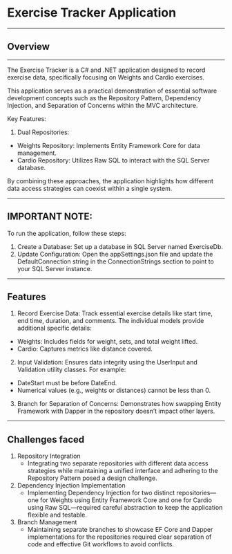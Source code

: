 # Exercise Tracker Application

----
## Overview

---

The Exercise Tracker is a C# and .NET application designed to record exercise data, specifically focusing on Weights and Cardio exercises.

This application serves as a practical demonstration of essential software development concepts such as the Repository Pattern, Dependency Injection, and Separation of Concerns within the MVC architecture.

Key Features:
1. Dual Repositories:
- Weights Repository: Implements Entity Framework Core for data management.
- Cardio Repository: Utilizes Raw SQL to interact with the SQL Server database.

By combining these approaches, the application highlights how different data access strategies can coexist within a single system.

---
## IMPORTANT NOTE:
To run the application, follow these steps:

1. Create a Database: Set up a database in SQL Server named ExerciseDb.
2. Update Configuration: Open the appSettings.json file and update the DefaultConnection string in the ConnectionStrings section to point to your SQL Server instance.
---

## Features

1. Record Exercise Data: Track essential exercise details like start time, end time, duration, and comments. The individual models provide additional specific details:

- Weights: Includes fields for weight, sets, and total weight lifted.
- Cardio: Captures metrics like distance covered.

2. Input Validation: Ensures data integrity using the UserInput and Validation utility classes. For example:

- DateStart must be before DateEnd.
- Numerical values (e.g., weights or distances) cannot be less than 0.
3. Branch for Separation of Concerns: Demonstrates how swapping Entity Framework with Dapper in the repository doesn’t impact other layers.


--- 
## Challenges faced

1. Repository Integration
    - Integrating two separate repositories with different data access strategies while maintaining a unified interface and adhering to the Repository Pattern posed a design challenge.
2. Dependency Injection Implementation
    - Implementing Dependency Injection for two distinct repositories—one for Weights using Entity Framework Core and one for Cardio using Raw SQL—required careful abstraction to keep the application flexible and testable.
3. Branch Management
    - Maintaining separate branches to showcase EF Core and Dapper implementations for the repositories required clear separation of code and effective Git workflows to avoid conflicts.
